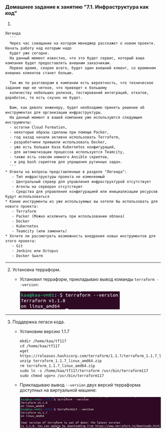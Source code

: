 ### Домашнее задание к занятию "7.1. Инфраструктура как код"

1. 
     
    Легенда
      ```
      Через час совещание на котором менеджер расскажет о новом проекте. Начать работу над которым надо 
      будет уже сегодня. 
      На данный момент известно, что это будет сервис, который ваша компания будет предоставлять внешним заказчикам.
      Первое время, скорее всего, будет один внешний клиент, со временем внешних клиентов станет больше.
      
      Так же по разговорам в компании есть вероятность, что техническое задание еще не четкое, что приведет к большому
      количеству небольших релизов, тестирований интеграций, откатов, доработок, то есть скучно не будет.  
         
      Вам, как девопс инженеру, будет необходимо принять решение об инструментах для организации инфраструктуры.
      На данный момент в вашей компании уже используются следующие инструменты: 
      - остатки Сloud Formation, 
      - некоторые образы сделаны при помощи Packer,
      - год назад начали активно использовать Terraform, 
      - разработчики привыкли использовать Docker, 
      - уже есть большая база Kubernetes конфигураций, 
      - для автоматизации процессов используется Teamcity, 
      - также есть совсем немного Ansible скриптов, 
      - и ряд bash скриптов для упрощения рутинных задач.   
      ```
    * Ответы на вопросы представленные в разделе "Легенда":
       - Тип инфраструктуры проекта не изменяемый
       - Центральный сервер для управления инфраструктурой отсутствует
       - Агенты на серверах отсутствуют
       - Средства для управления конфигурацией или инициализации ресурсов будут использоваться 
    * Какие инструменты из уже используемых вы хотели бы использовать для нового проекта:
       - Terraform
       - Packer (Можно исключить при использовании облака)
       - Docker
       - Kubernetes
       - Teamcity (или заменить)
    * Хотите ли рассмотреть возможность внедрения новых инструментов для этого проекта:
       - Git
       - Jenkins или Octopus
       - Docker Swarm

--- 
2. Установка терраформ. 

   * Установил терраформ, прикладываю вывод команды `terraform --version`:
   
     ![proof01](https://github.com/crursus/devops-netology/blob/main/images/proof-07-terraform-01-intro-01.png)

---
3. Поддержка легаси кода. 
   * Установим версию 1.1.7
     ```shell
     mkdir /home/kaa/tf117
     cd /home/kaa/tf117
     wget https://releases.hashicorp.com/terraform/1.1.7/terraform_1.1.7_linux_amd64.zip
     unzip terraform_1.1.7_linux_amd64.zip
     rm terraform_1.1.7_linux_amd64.zip
     sudo ln -s /home/kaa/tf117/terraform /usr/bin/terraform117
     sudo chmod ugo+x /usr/bin/terraform117
     ``` 
   * Прикладываю вывод `--version` двух версий терраформа доступных на виртуальной машине:
   
     ![proof02](https://github.com/crursus/devops-netology/blob/main/images/proof-07-terraform-01-intro-02.png)

